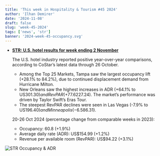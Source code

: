 ```yaml
---
title: 'This week in Hospitality & Tourism #45 2024'
author: 'Ilhan Demirer'
date: '2024-11-08'
draft: false
slug: 'week-45-2024'
tags: ['news', 'str']
banner: '2024-week-45-occupancy.svg'
---
```


- **[STR: U.S. hotel results for week ending 2 November](https://str.com/press-release/us-hotel-results-week-ending-2-november)**

  The U.S. hotel industry reported positive year-over-year comparisons, according to CoStar’s latest data through 26 October.

  - Among the Top 25 Markets, Tampa saw the largest occupancy lift (+28.1% to 84.2%), due to continued displacement demand from Hurricane Milton.
  - New Orleans saw the highest increases in ADR (+64.1% to US$301.30) and RevPAR (+77.6% to US$227.24). The market’s performance was driven by Taylor Swift’s Eras Tour.
  - The steepest RevPAR declines were seen in Las Vegas (-7.9% to US$196.40) and Minneapolis (-6.5% to US$86.31).

  20-26 Oct 2024 (percentage change from comparable weeks in 2023):

  - Occupancy: 60.8 (+1.9%)
  - Average daily rate (ADR): US$154.99 (+1.2%)
  - Revenue per available room (RevPAR): US$94.22 (+3.1%)

![STR Occupancy & ADR](/images/blogimages/2024-week-45-occupancy.svg)
